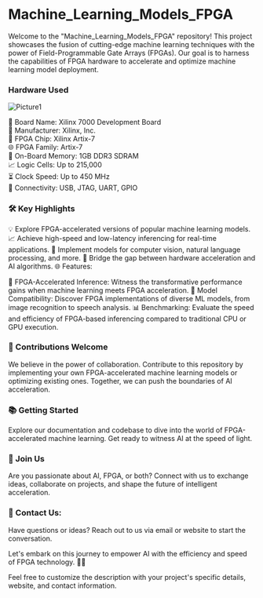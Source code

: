 # Machine_Learning_Models_FPGA

Welcome to the "Machine_Learning_Models_FPGA" repository! This project showcases the fusion of cutting-edge machine learning techniques with the power of Field-Programmable Gate Arrays (FPGAs). Our goal is to harness the capabilities of FPGA hardware to accelerate and optimize machine learning model deployment.

### Hardware Used

![Picture1](https://github.com/AzazHassankhan/Machine_Learning_Models_FPGA/assets/92155897/83c0c915-1afe-432a-b646-395c5861ac5b)

🔌 Board Name: Xilinx 7000 Development Board  
🏢 Manufacturer: Xilinx, Inc.  
🔵 FPGA Chip: Xilinx Artix-7  
🌐 FPGA Family: Artix-7  
💾 On-Board Memory: 1GB DDR3 SDRAM  
📈 Logic Cells: Up to 215,000  
⏳ Clock Speed: Up to 450 MHz  
🔌 Connectivity: USB, JTAG, UART, GPIO  

### 🛠️ Key Highlights

💡 Explore FPGA-accelerated versions of popular machine learning models.
📈 Achieve high-speed and low-latency inferencing for real-time applications.
🤖 Implement models for computer vision, natural language processing, and more.
🧠 Bridge the gap between hardware acceleration and AI algorithms.
🌐 Features:

🔬 FPGA-Accelerated Inference: Witness the transformative performance gains when machine learning meets FPGA acceleration.
🚀 Model Compatibility: Discover FPGA implementations of diverse ML models, from image recognition to speech analysis.
📊 Benchmarking: Evaluate the speed and efficiency of FPGA-based inferencing compared to traditional CPU or GPU execution.

### 🤝 Contributions Welcome
We believe in the power of collaboration. Contribute to this repository by implementing your own FPGA-accelerated machine learning models or optimizing existing ones. Together, we can push the boundaries of AI acceleration.

### 📚 Getting Started

Explore our documentation and codebase to dive into the world of FPGA-accelerated machine learning. Get ready to witness AI at the speed of light.

### 🌟 Join Us
Are you passionate about AI, FPGA, or both? Connect with us to exchange ideas, collaborate on projects, and shape the future of intelligent acceleration.

### 📧 Contact Us:
Have questions or ideas? Reach out to us via email or website to start the conversation.

Let's embark on this journey to empower AI with the efficiency and speed of FPGA technology. 🚀🤖

Feel free to customize the description with your project's specific details, website, and contact information.
